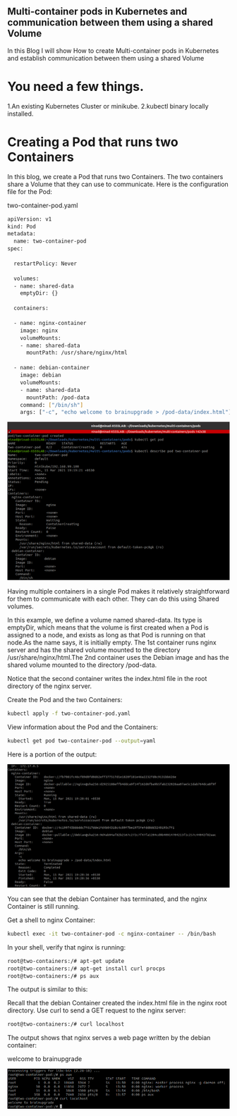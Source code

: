 ## Multi-container pods in Kubernetes and communication between them using a shared Volume

In this Blog I will show How to create Multi-container pods in Kubernetes and establish communication between them using a shared Volume

# You need a few things.

1.An existing Kubernetes Cluster or minikube.
2.kubectl binary locally installed.

# Creating a Pod that runs two Containers 

In this blog, we create a Pod that runs two Containers. The two containers share a Volume that they can use to communicate. Here is the configuration file for the Pod:

two-container-pod.yaml

```sh
apiVersion: v1
kind: Pod
metadata:
  name: two-container-pod
spec:

  restartPolicy: Never

  volumes:
  - name: shared-data
    emptyDir: {}

  containers:

  - name: nginx-container
    image: nginx
    volumeMounts:
    - name: shared-data
      mountPath: /usr/share/nginx/html

  - name: debian-container
    image: debian
    volumeMounts:
    - name: shared-data
      mountPath: /pod-data
    command: ["/bin/sh"]
    args: ["-c", "echo welcome to brainupgrade > /pod-data/index.html"]
```

![Pod](./multi-containers/pod-created.png)

Having multiple containers in a single Pod makes it relatively straightforward for them to communicate with each other. They can do this using Shared volumes.

In this example, we define a volume named shared-data. Its type is emptyDir, which means that the volume is first created when a Pod is assigned to a node, and exists as long as that Pod is running on that node.As the name says, it is initially empty. The 1st container runs nginx server and has the shared volume mounted to the directory /usr/share/nginx/html.The 2nd container uses the Debian image and has the shared volume mounted to the directory /pod-data. 

Notice that the second container writes the index.html file in the root directory of the nginx server.

Create the Pod and the two Containers:
```sh
kubectl apply -f two-container-pod.yaml
```
View information about the Pod and the Containers:
```sh
kubectl get pod two-container-pod --output=yaml
```
Here is a portion of the output:

![Container](./multi-containers/Container-terminate.png)

You can see that the debian Container has terminated, and the nginx Container is still running.

Get a shell to nginx Container:
```sh
kubectl exec -it two-container-pod -c nginx-container -- /bin/bash
```
In your shell, verify that nginx is running:
```sh
root@two-containers:/# apt-get update
root@two-containers:/# apt-get install curl procps
root@two-containers:/# ps aux
```
The output is similar to this:

Recall that the debian Container created the index.html file in the nginx root directory. Use curl to send a GET request to the nginx server:
```sh
root@two-containers:/# curl localhost
```
The output shows that nginx serves a web page written by the debian container:

welcome to brainupgrade

![output](./multi-containers/Output.png)